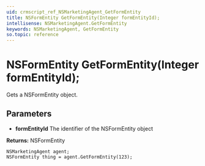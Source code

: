 ```yaml
---
uid: crmscript_ref_NSMarketingAgent_GetFormEntity
title: NSFormEntity GetFormEntity(Integer formEntityId);
intellisense: NSMarketingAgent.GetFormEntity
keywords: NSMarketingAgent, GetFormEntity
so.topic: reference
---
```


# NSFormEntity GetFormEntity(Integer formEntityId);

Gets a NSFormEntity object.

## Parameters

* **formEntityId** The identifier of the NSFormEntity object

**Returns:** NSFormEntity

```crmscript
NSMarketingAgent agent;
NSFormEntity thing = agent.GetFormEntity(123);
```

